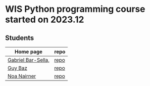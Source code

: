 # WIS Python programming course started on 2023.12


## Students

| Home page | repo |
| --------- | ---- |
| [Gabriel Bar-Sella,](https://gavrielbs.github.io/)  | [repo](https://github.com/gavrielbs/gavrielbs.github.io) |
| [Guy Baz](https://g-s-baz.github.io/)               | [repo](https://github.com/g-s-baz/g-s-baz.github.io)     |
| [Noa Nairner](https://noanai.github.io/)            | [repo](https://github.com/NoaNai/NoaNai.github.io/)      |



